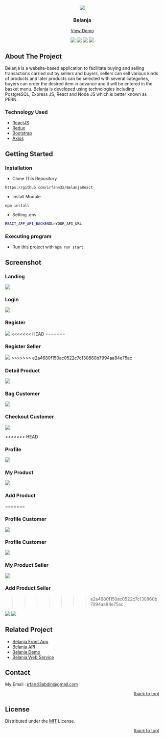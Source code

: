 <div align="center">
  <img src="https://res.cloudinary.com/hirejob/image/upload/v1659403233/Belanja/pageimage/belanja_logo_nrxers.jpg" />
</div>
<h3 align="center">Belanja</h3>
<p align="center">
  <a href="https://belanja-react.netlify.app/home">View Demo</a>
   <br />
    <p align="center">
    <a href="https://reactjs.org/"><img src="https://img.shields.io/github/package-json/dependency-version/HyperCarry-Team/TukuShop-app-frontend/react?color=32C33B"></a>
    <a href="https://redux.js.org/"><img src="https://img.shields.io/github/package-json/dependency-version/HyperCarry-Team/TukuShop-app-frontend/redux?color=32C33B"></a>
    <a href="https://getbootstrap.com/"><img src="https://img.shields.io/github/package-json/dependency-version/HyperCarry-Team/TukuShop-app-frontend/bootstrap?color=32C33B"></a>
    <a href="https://axios-http.com/"><img src="https://img.shields.io/github/package-json/dependency-version/HyperCarry-Team/TukuShop-app-frontend/axios?color=32C33B"></a>
    </p>
</p>

<!-- ABOUT THE PROJECT -->

## About The Project

Belanja is a website-based application to facilitate buying and selling transactions carried out by sellers and buyers, sellers can sell various kinds of products and later products can be selected with several categories, buyers can order the desired item in advance and it will be entered in the basket menu. Belanja is developed using technologies including PostgreSQL, Express JS, React and Node JS which is better known as PERN.

### Technology Used

- [ReactJS](https://reactjs.org/)
- [Redux](https://redux.js.org/)
- [Bootstrap](https://getbootstrap.com/)
- [Axios](https://github.com/axios/axios)

<!-- GETTING STARTED -->

## Getting Started

### Installation

- Clone This Repository

`https://github.com/irfan43a/BelanjaReact`

- Install Module

`npm install`

- Setting .env

```bash
REACT_APP_API_BACKENDL=YOUR_API_URL
```

### Executing program

- Run this project with `npm run start`.

<!-- SCREENSHOT -->

## Screenshot

### Landing

<img src="https://res.cloudinary.com/hirejob/image/upload/v1659402681/Belanja/pageimage/landing_ouqb6e.jpg" />

### Login

<img src="https://res.cloudinary.com/hirejob/image/upload/v1659402655/Belanja/pageimage/Login_eeflrc.jpg" />

### Register

<img src="https://res.cloudinary.com/hirejob/image/upload/v1659402668/Belanja/pageimage/register_mqo41l.jpg" />
<<<<<<< HEAD
=======

### Register Seller

<img src="https://res.cloudinary.com/hirejob/image/upload/v1659594297/Belanja/pageimage/registerseller_mkio5n.jpg" />
>>>>>>> e2a4680f150ac0522c7c130860b7994aa84e75ac

### Detail Product

<img src="https://res.cloudinary.com/hirejob/image/upload/v1659402694/Belanja/pageimage/product_detail_grzjrz.jpg" />

### Bag Customer

<img src="https://res.cloudinary.com/hirejob/image/upload/v1659402785/Belanja/pageimage/mybag_umuqog.jpg" />

### Checkout Customer

<img src="https://res.cloudinary.com/hirejob/image/upload/v1659402796/Belanja/pageimage/chekout_qqtboa.jpg" />

<<<<<<< HEAD
### Profile

<img src="https://res.cloudinary.com/hirejob/image/upload/v1659402813/Belanja/pageimage/Profile_ll1fgu.jpg" />


### My Product

<img src="https://res.cloudinary.com/hirejob/image/upload/v1659402841/Belanja/pageimage/MyProduct_rdtdez.jpg" />

### Add Product
=======
### Profile Customer

<img src="https://res.cloudinary.com/hirejob/image/upload/v1659593525/Belanja/pageimage/Profile_oknd2l.jpg" />

### Profile Customer

<img src="https://res.cloudinary.com/hirejob/image/upload/v1659593525/Belanja/pageimage/Profile_oknd2l.jpg" />

### My Product Seller

<img src="https://res.cloudinary.com/hirejob/image/upload/v1659402841/Belanja/pageimage/MyProduct_rdtdez.jpg" />

### Add Product Seller
>>>>>>> e2a4680f150ac0522c7c130860b7994aa84e75ac

<img src="https://res.cloudinary.com/hirejob/image/upload/v1659402858/Belanja/pageimage/insertproduct_fiyw4r.jpg" />
<img src="https://res.cloudinary.com/hirejob/image/upload/v1659402833/Belanja/pageimage/isertprodutc2_ret4ia.jpg" />

<!-- RELATED PROJECT -->

## Related Project

- [Belanja Front App](https://github.com/irfan43a/BelanjaReact)
- [Belanja API](https://github.com/irfan43a/Belanja-BE)
- [Belanja Demo](https://belanja-react.netlify.app/)
- [Belanja Web Service](https://belanja-app.herokuapp.com)

## Contact

My Email : irfan43abdin@gmail.com

<p align="right">(<a href="#top">back to top</a>)</p>

## License

Distributed under the [MIT](/LICENSE) License.

<p align="right">(<a href="#top">back to top</a>)</p>

